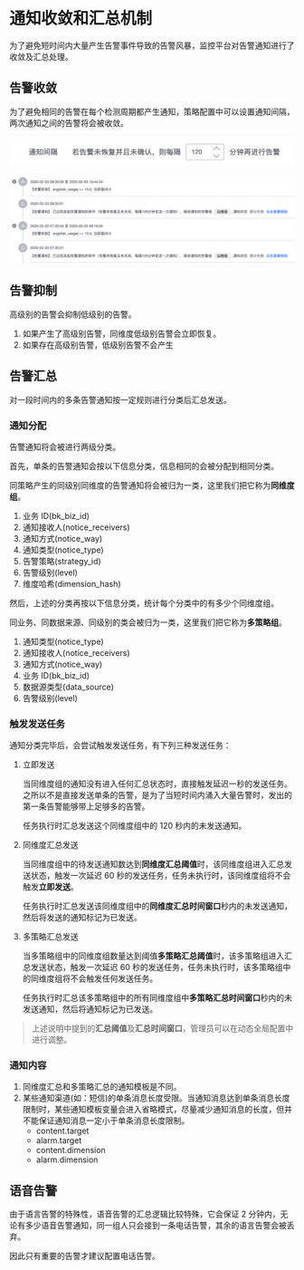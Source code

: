 # 通知收敛和汇总机制

为了避免短时间内大量产生告警事件导致的告警风暴，监控平台对告警通知进行了收敛及汇总处理。

## 告警收敛

为了避免相同的告警在每个检测周期都产生通知，策略配置中可以设置通知间隔，两次通知之间的告警将会被收敛。

![-w2021](media/image-20200206210333199.png)

![-w2021](media/image-20200206211833279.png)

## 告警抑制

高级别的告警会抑制低级别的告警。

1. 如果产生了高级别告警，同维度低级别告警会立即恢复。
2. 如果存在高级别告警，低级别告警不会产生


## 告警汇总

对一段时间内的多条告警通知按一定规则进行分类后汇总发送。

### 通知分配

告警通知将会被进行两级分类。

首先，单条的告警通知会按以下信息分类，信息相同的会被分配到相同分类。

同策略产生的同级别同维度的告警通知将会被归为一类，这里我们把它称为**同维度组**。

1. 业务 ID(bk_biz_id)
2. 通知接收人(notice_receivers)
3. 通知方式(notice_way)
4. 通知类型(notice_type)
5. 告警策略(strategy_id)
6. 告警级别(level)
7. 维度哈希(dimension_hash)

然后，上述的分类再按以下信息分类，统计每个分类中的有多少个同维度组。

同业务、同数据来源、同级别的类会被归为一类，这里我们把它称为**多策略组**。

1. 通知类型(notice_type)
2. 通知接收人(notice_receivers)
3. 通知方式(notice_way)
4. 业务 ID(bk_biz_id)
5. 数据源类型(data_source)
6. 告警级别(level)

### 触发发送任务

通知分类完毕后，会尝试触发发送任务，有下列三种发送任务：

1. 立即发送

   当同维度组的通知没有进入任何汇总状态时，直接触发延迟一秒的发送任务。之所以不是直接发送单条的告警，是为了当短时间内涌入大量告警时，发出的第一条告警能够带上足够多的告警。

   任务执行时汇总发送这个同维度组中的 120 秒内的未发送通知。

2. 同维度汇总发送

   当同维度组中的待发送通知数达到**同维度汇总阈值**时，该同维度组进入汇总发送状态，触发一次延迟 60 秒的发送任务，任务未执行时，该同维度组将不会触发**立即发送**。

   任务执行时汇总发送该同维度组中的**同维度汇总时间窗口**秒内的未发送通知，然后将发送的通知标记为已发送。

3. 多策略汇总发送

   当多策略组中的同维度组数量达到阈值**多策略汇总阈值**时，该多策略组进入汇总发送状态，触发一次延迟 60 秒的发送任务，任务未执行时，该多策略组中的同维度组将不会触发任何发送任务。

   任务执行时汇总该多策略组中的所有同维度组中**多策略汇总时间窗口**秒内的未发送通知，然后将通知标记为已发送。

> 上述说明中提到的**汇总阈值**及**汇总时间窗口**，管理员可以在动态全局配置中进行调整。

### 通知内容

1. 同维度汇总和多策略汇总的通知模板是不同。
2. 某些通知渠道(如：短信)的单条消息长度受限。当通知消息达到单条消息长度限制时，某些通知模板变量会进入省略模式，尽量减少通知消息的长度，但并不能保证通知消息一定小于单条消息长度限制。
   * content.target
   * alarm.target
   * content.dimension
   * alarm.dimension

## 语音告警

由于语言告警的特殊性，语音告警的汇总逻辑比较特殊，它会保证 2 分钟内，无论有多少语音告警通知，同一组人只会接到一条电话告警，其余的语言告警会被丢弃。

因此只有重要的告警才建议配置电话告警。


